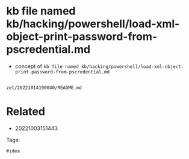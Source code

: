 # kb file named kb/hacking/powershell/load-xml-object-print-password-from-pscredential.md

- concept of `kb file named kb/hacking/powershell/load-xml-object-print-password-from-pscredential.md`

```
```

` zet/20221014190040/README.md `

# Related

- 20221003151443

Tags:

    #idea
